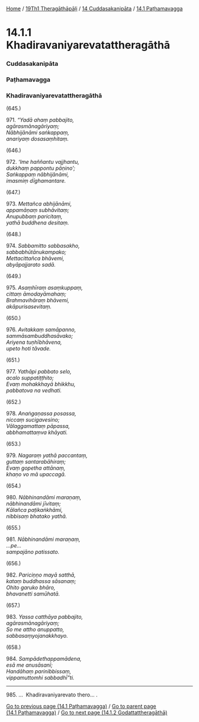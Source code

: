 
[Home](/) / [19Th1 Theragāthāpāḷi](/tipitaka/19Th1.md) / [14 Cuddasakanipāta](/tipitaka/19Th1/14.md) / [14.1 Paṭhamavagga](/tipitaka/19Th1/14/14.1.md)

# 14.1.1 Khadiravaniyarevatattheragāthā

### Cuddasakanipāta

### Paṭhamavagga

### Khadiravaniyarevatattheragāthā

(645.)

971\. _“Yadā ahaṃ pabbajito,_  
_agārasmānagāriyaṃ;_  
_Nābhijānāmi saṅkappaṃ,_  
_anariyaṃ dosasaṃhitaṃ._  


(646.)

972\. _‘Ime haññantu vajjhantu,_  
_dukkhaṃ pappontu pāṇino’;_  
_Saṅkappaṃ nābhijānāmi,_  
_imasmiṃ dīghamantare._  


(647.)

973\. _Mettañca abhijānāmi,_  
_appamāṇaṃ subhāvitaṃ;_  
_Anupubbaṃ paricitaṃ,_  
_yathā buddhena desitaṃ._  


(648.)

974\. _Sabbamitto sabbasakho,_  
_sabbabhūtānukampako;_  
_Mettacittañca bhāvemi,_  
_abyāpajjarato sadā._  


(649.)

975\. _Asaṃhīraṃ asaṃkuppaṃ,_  
_cittaṃ āmodayāmahaṃ;_  
_Brahmavihāraṃ bhāvemi,_  
_akāpurisasevitaṃ._  


(650.)

976\. _Avitakkaṃ samāpanno,_  
_sammāsambuddhasāvako;_  
_Ariyena tuṇhībhāvena,_  
_upeto hoti tāvade._  


(651.)

977\. _Yathāpi pabbato selo,_  
_acalo suppatiṭṭhito;_  
_Evaṃ mohakkhayā bhikkhu,_  
_pabbatova na vedhati._  


(652.)

978\. _Anaṅgaṇassa posassa,_  
_niccaṃ sucigavesino;_  
_Vālaggamattaṃ pāpassa,_  
_abbhamattaṃva khāyati._  


(653.)

979\. _Nagaraṃ yathā paccantaṃ,_  
_guttaṃ santarabāhiraṃ;_  
_Evaṃ gopetha attānaṃ,_  
_khaṇo vo mā upaccagā._  


(654.)

980\. _Nābhinandāmi maraṇaṃ,_  
_nābhinandāmi jīvitaṃ;_  
_Kālañca paṭikaṅkhāmi,_  
_nibbisaṃ bhatako yathā._  


(655.)

981\. _Nābhinandāmi maraṇaṃ,_  
_…pe…_  
_sampajāno patissato._  


(656.)

982\. _Pariciṇṇo mayā satthā,_  
_kataṃ buddhassa sāsanaṃ;_  
_Ohito garuko bhāro,_  
_bhavanetti samūhatā._  


(657.)

983\. _Yassa catthāya pabbajito,_  
_agārasmānagāriyaṃ;_  
_So me attho anuppatto,_  
_sabbasaṃyojanakkhayo._  


(658.)

984\. _Sampādethappamādena,_  
_esā me anusāsanī;_  
_Handāhaṃ parinibbissaṃ,_  
_vippamuttomhi sabbadhī”ti._  


---

985\. …  Khadiravaniyarevato thero… .



[Go to previous page (14.1 Paṭhamavagga)](/tipitaka/19Th1/14/14.1.md) / [Go to parent page (14.1 Paṭhamavagga)](/tipitaka/19Th1/14/14.1.md) / [Go to next page (14.1.2 Godattattheragāthā)](/tipitaka/19Th1/14/14.1/14.1.2.md)


